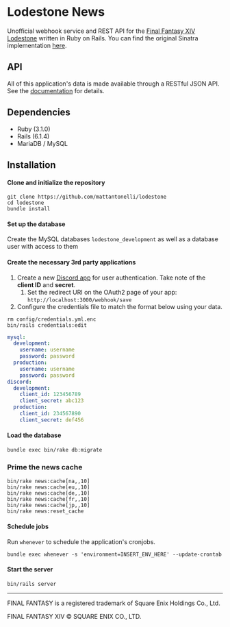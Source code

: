 # Lodestone News

Unofficial webhook service and REST API for the [Final Fantasy XIV Lodestone](https://na.finalfantasyxiv.com/lodestone/) written in Ruby on Rails. You can find the original Sinatra implementation [here](https://github.com/mattantonelli/lodestone-sinatra).

## API

All of this application's data is made available through a RESTful JSON API. See the [documentation](https://lodestonenews.com/docs) for details.

## Dependencies
* Ruby (3.1.0)
* Rails (6.1.4)
* MariaDB / MySQL

## Installation
#### Clone and initialize the repository
```
git clone https://github.com/mattantonelli/lodestone
cd lodestone
bundle install
```

#### Set up the database
Create the MySQL databases `lodestone_development` as well as a database user with access to them

#### Create the necessary 3rd party applications
1. Create a new [Discord app](https://discord.com/developers/applications/) for user authentication. Take note of the **client ID** and **secret**.
    1. Set the redirect URI on the OAuth2 page of your app: `http://localhost:3000/webhook/save`
2. Configure the credentials file to match the format below using your data.
```
rm config/credentials.yml.enc
bin/rails credentials:edit
```
```yml
mysql:
  development:
    username: username
    password: password
  production:
    username: username
    password: password
discord:
  development:
    client_id: 123456789
    client_secret: abc123
  production:
    client_id: 234567890
    client_secret: def456
```

#### Load the database
```
bundle exec bin/rake db:migrate
```

### Prime the news cache
```
bin/rake news:cache[na,,10]
bin/rake news:cache[eu,,10]
bin/rake news:cache[de,,10]
bin/rake news:cache[fr,,10]
bin/rake news:cache[jp,,10]
bin/rake news:reset_cache
```

#### Schedule jobs
Run `whenever` to schedule the application's cronjobs.

```
bundle exec whenever -s 'environment=INSERT_ENV_HERE' --update-crontab
```

#### Start the server
```
bin/rails server
```

---

FINAL FANTASY is a registered trademark of Square Enix Holdings Co., Ltd.

FINAL FANTASY XIV © SQUARE ENIX CO., LTD.
